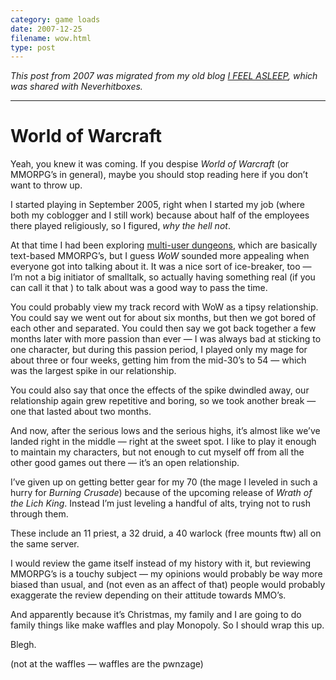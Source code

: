 ```yaml
---
category: game loads
date: 2007-12-25
filename: wow.html
type: post
---
```


_This post from 2007 was migrated from my old blog [I FEEL
ASLEEP](https://ifeelasleep.wordpress.com/), which was shared with
Neverhitboxes._

---

# World of Warcraft

Yeah, you knew it was coming. If you despise _World of Warcraft_ (or MMORPG’s in
general), maybe you should stop reading here if you don’t want to throw up.

I started playing in September 2005, right when I started my job (where both my
coblogger and I still work) because about half of the employees there played
religiously, so I figured, _why the hell not_.

At that time I had been exploring [multi-user
dungeons](http://en.wikipedia.org/wiki/MUD), which are basically text-based
MMORPG’s, but I guess _WoW_ sounded more appealing when everyone got into
talking about it. It was a nice sort of ice-breaker, too — I’m not a big
initiator of smalltalk, so actually having something real (if you can call it
that ) to talk about was a good way to pass the time.

You could probably view my track record with WoW as a tipsy relationship. You
could say we went out for about six months, but then we got bored of each other
and separated. You could then say we got back together a few months later with
more passion than ever — I was always bad at sticking to one character, but
during this passion period, I played only my mage for about three or four weeks,
getting him from the mid-30’s to 54 — which was the largest spike in our
relationship.

You could also say that once the effects of the spike dwindled away, our
relationship again grew repetitive and boring, so we took another break — one
that lasted about two months.

And now, after the serious lows and the serious highs, it’s almost like we’ve
landed right in the middle — right at the sweet spot. I like to play it enough
to maintain my characters, but not enough to cut myself off from all the other
good games out there — it’s an open relationship.

I’ve given up on getting better gear for my 70 (the mage I leveled in such a
hurry for _Burning Crusade_) because of the upcoming release of _Wrath of the
Lich King_. Instead I’m just leveling a handful of alts, trying not to rush
through them.

These include an 11 priest, a 32 druid, a 40 warlock (free mounts ftw) all on
the same server.

I would review the game itself instead of my history with it, but reviewing
MMORPG’s is a touchy subject — my opinions would probably be way more biased
than usual, and (not even as an affect of that) people would probably exaggerate
the review depending on their attitude towards MMO’s.

And apparently because it’s Christmas, my family and I are going to do family
things like make waffles and play Monopoly. So I should wrap this up.

Blegh.

(not at the waffles — waffles are the pwnzage)

